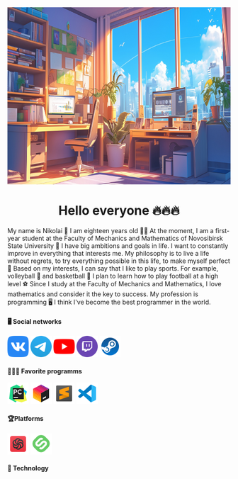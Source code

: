 <img src="Моя комната.jpg" height="400" width="1000"/>
<h1 align='center'>
  Hello everyone 🔥🔥🔥
</h1>
My name is Nikolai 🪪 I am eighteen years old 🧑‍💻 At the moment, I am a first-year student at the Faculty of Mechanics and Mathematics of Novosibirsk State University 🪪 I have big ambitions and goals in life. I want to constantly improve in everything that interests me. My philosophy is to live a life without regrets, to try everything possible in this life, to make myself perfect 💼
Based on my interests, I can say that I like to play sports. For example, volleyball 🏐 and basketball 🏀 I plan to learn how to play football at a high level ⚽ Since I study at the Faculty of Mechanics and Mathematics, I love mathematics and consider it the key to success. My profession is programming 🖥️ I think I've become the best programmer in the world.


#### 🖥️ Social networks

<a href="https://vk.com/n1k17"><img src="Image png Icon/Social/Icon VK" alt="Error" height="48"/></a>
<a href="https://t.me/prof_n1k17"><img src="Image png Icon/Social/Icon Telegram" alt="Error" height="48"/></a>
<a href="https://www.youtube.com/@n1k17-lite"><img src="Image png Icon/Social/Icon YouTube" alt="Error" height="48"/></a>
<a href="https://www.twitch.tv/may_flower_17"><img src="Image png Icon/Social/Icon Twitch" alt="Error" height="48"/></a>
<a href="https://steamcommunity.com/profiles/76561199596928911/"><img src="Image png Icon/Social/Icon Steam" height="48"></a>

#### 👩🏻‍💻 Favorite programms

<img src="Image png Icon/Programms/Icon PyCharm" height="48"/></a>
<img src="Image png Icon/Programms/Icon Toolbox" height="48"/></a>
<img src="Image png Icon/Programms/Icon Sublime Text" height="48"/></a>
<img src="Image png Icon/Programms/Icon VS code" height="48"/></a>

#### 🏆Platforms
<img src="Image png Icon/Platforms/Icon Codewars" heigth="48"/></a>
<img src="Image png Icon/Platforms/Icon Stepik" height="48"/></a>

#### 🤖 Technology



